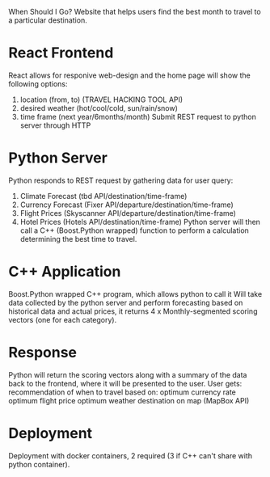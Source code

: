 When Should I Go?
Website that helps users find the best month to travel to
a particular destination.

# React Frontend
React allows for responive web-design and the home page
will show the following options:
1. location (from, to) (TRAVEL HACKING TOOL API)
2. desired weather (hot/cool/cold, sun/rain/snow)
3. time frame (next year/6months/month)
Submit REST request to python server through HTTP

# Python Server
Python responds to REST request by gathering data for user query:
1. Climate Forecast     (tbd API/destination/time-frame)
2. Currency Forecast    (Fixer API/departure/destination/time-frame)
3. Flight Prices        (Skyscanner API/departure/destination/time-frame)
4. Hotel Prices         (Hotels API/destination/time-frame)
Python server will then call a C++ (Boost.Python wrapped) function to 
perform a calculation determining the best time to travel.

# C++ Application
Boost.Python wrapped C++ program, which allows python to call it
Will take data collected by the python server and perform forecasting
based on historical data and actual prices, it returns 
4 x Monthly-segmented scoring vectors (one for each category).

# Response
Python will return the scoring vectors along with a summary of the
data back to the frontend, where it will be presented to the user.
User gets:
    recommendation of when to travel based on:
        optimum currency rate
        optimum flight price
        optimum weather
    destination on map (MapBox API)

# Deployment
Deployment with docker containers, 2 required 
(3 if C++ can't share with python container).

